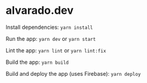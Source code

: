 # alvarado.dev

Install dependencies: `yarn install`

Run the app: `yarn dev` or `yarn start`

Lint the app: `yarn lint` or `yarn lint:fix`

Build the app: `yarn build`

Build and deploy the app (uses Firebase): `yarn deploy`
